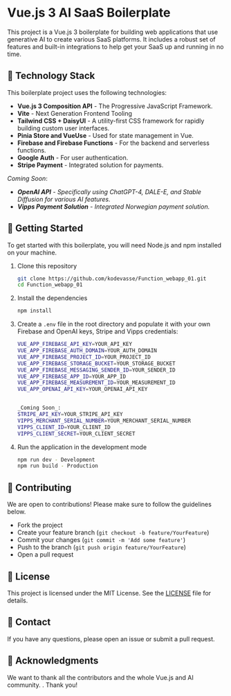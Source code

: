 
# Vue.js 3 AI SaaS Boilerplate

This project is a Vue.js 3 boilerplate for building web applications that use generative AI to create various SaaS platforms. 
It includes a robust set of features and built-in integrations to help get your SaaS up and running in no time.


## 🚀 Technology Stack

This boilerplate project uses the following technologies:

- **Vue.js 3 Composition API** - The Progressive JavaScript Framework.
- **Vite** - Next Generation Frontend Tooling
- **Tailwind CSS + DaisyUI** - A utility-first CSS framework for rapidly building custom user interfaces.
- **Pinia Store and VueUse** - Used for state management in Vue.
- **Firebase and Firebase Functions** - For the backend and serverless functions.
- **Google Auth** - For user authentication.
- **Stripe Payment** - Integrated solution for payments.

_Coming Soon_:
- _**OpenAI API** - Specifically using ChatGPT-4, DALE-E, and Stable Diffusion for various AI features._
- _**Vipps Payment Solution** - Integrated Norwegian payment solution._


## 🎈 Getting Started

To get started with this boilerplate, you will need Node.js and npm installed on your machine.

1. Clone this repository
    ```sh
    git clone https://github.com/kodevasse/Function_webapp_01.git
    cd Function_webapp_01
    ```

2. Install the dependencies
    ```sh
    npm install
    ```

3. Create a `.env` file in the root directory and populate it with your own Firebase and OpenAI keys, Stripe and Vipps credentials:

    ```sh
    VUE_APP_FIREBASE_API_KEY=YOUR_API_KEY
    VUE_APP_FIREBASE_AUTH_DOMAIN=YOUR_AUTH_DOMAIN
    VUE_APP_FIREBASE_PROJECT_ID=YOUR_PROJECT_ID
    VUE_APP_FIREBASE_STORAGE_BUCKET=YOUR_STORAGE_BUCKET
    VUE_APP_FIREBASE_MESSAGING_SENDER_ID=YOUR_SENDER_ID
    VUE_APP_FIREBASE_APP_ID=YOUR_APP_ID
    VUE_APP_FIREBASE_MEASUREMENT_ID=YOUR_MEASUREMENT_ID
    VUE_APP_OPENAI_API_KEY=YOUR_OPENAI_API_KEY

    
    _Coming Soon_:
    STRIPE_API_KEY=YOUR_STRIPE_API_KEY
    VIPPS_MERCHANT_SERIAL_NUMBER=YOUR_MERCHANT_SERIAL_NUMBER
    VIPPS_CLIENT_ID=YOUR_CLIENT_ID
    VIPPS_CLIENT_SECRET=YOUR_CLIENT_SECRET
    ```

4. Run the application in the development mode
    ```sh
    npm run dev - Development
    npm run build - Production
    ```

## 🙏 Contributing

We are open to contributions! Please make sure to follow the guidelines below.

- Fork the project
- Create your feature branch (`git checkout -b feature/YourFeature`)
- Commit your changes (`git commit -m 'Add some feature'`)
- Push to the branch (`git push origin feature/YourFeature`)
- Open a pull request


## 📄 License

This project is licensed under the MIT License. See the [LICENSE](LICENSE) file for details.

## 💬 Contact

If you have any questions, please open an issue or submit a pull request.

## 🎉 Acknowledgments

We want to thank all the contributors and the whole Vue.js and AI community. . Thank you!

